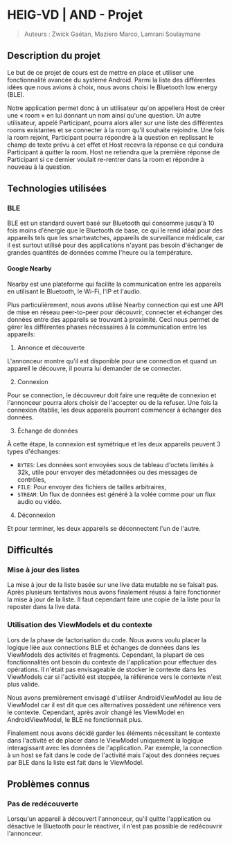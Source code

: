 # HEIG-VD | AND - Projet

> Auteurs : Zwick Gaétan, Maziero Marco, Lamrani Soulaymane

## Description du projet

Le but de ce projet de cours est de mettre en place et utiliser une
fonctionnalité avancée du système Android. Parmi la liste des différentes idées
que nous avions à choix, nous avons choisi le Bluetooth low energy (BLE).

Notre application permet donc à un utilisateur qu'on appellera Host de créer une
« room » en lui donnant un nom ainsi qu'une question. Un autre utilisateur,
appelé Participant, pourra alors aller sur une liste des différentes rooms
existantes et se connecter à la room qu'il souhaite rejoindre. Une fois la room
rejoint, Participant pourra répondre à la question en replissant le champ de
texte prévu à cet effet et Host recevra la réponse ce qui conduira Participant à
quitter la room. Host ne retiendra que la première réponse de Participant si ce
dernier voulait re-rentrer dans la room et répondre à nouveau à la question.

## Technologies utilisées

### BLE

BLE est un standard ouvert basé sur Bluetooth qui consomme jusqu'à 10 fois moins
d'énergie que le Bluetooth de base, ce qui le rend idéal pour des appareils tels
que les smartwatches, appareils de surveillance médicale, car il est surtout
utilisé pour des applications n'ayant pas besoin d'échanger de grandes quantités
de données comme l'heure ou la température.

#### Google Nearby

Nearby est une plateforme qui facilite la communication entre les appareils en
utilisant le Bluetooth, le Wi-Fi, l'IP et l'audio.

Plus particulièrement, nous avons utilisé Nearby connection qui est une API de
mise en réseau peer-to-peer pour découvrir, connecter et échanger des données
entre des appareils se trouvant à proximité. Ceci nous permet de gérer les
différentes phases nécessaires à la communication entre les appareils:

1. Annonce et découverte

L'annonceur montre qu'il est disponible pour une connection et quand un appareil
le découvre, il pourra lui demander de se connecter.

2. Connexion

Pour se connection, le découvreur doit faire une requête de connexion et
l'annonceur pourra alors choisir de l'accepter ou de la refuser. Une fois la
connexion établie, les deux appareils pourront commencer à échanger des données.

3. Échange de données

À cette étape, la connexion est symétrique et les deux appareils peuvent 3 types
d'échanges:

- `BYTES`: Les données sont envoyées sous de tableau d'octets limités à 32k,
  utile pour envoyer des métadonnées ou des messages de contrôles,
- `FILE`: Pour envoyer des fichiers de tailles arbitraires,
- `STREAM`: Un flux de données est généré à la volée comme pour un flux audio ou
  vidéo.

4. Déconnexion

Et pour terminer, les deux appareils se déconnectent l'un de l'autre.

## Difficultés

### Mise à jour des listes

La mise à jour de la liste basée sur une live data mutable ne se faisait pas.
Après plusieurs tentatives nous avons finalement réussi à faire fonctionner la
mise à jour de la liste. Il faut cependant faire une copie de la liste pour la
reposter dans la live data.

### Utilisation des ViewModels et du contexte

Lors de la phase de factorisation du code. Nous avons voulu placer la logique
liée aux connections BLE et échanges de données dans les ViewModels des
activités et fragments. Cependant, la plupart de ces fonctionnalités ont besoin
du contexte de l'application pour effectuer des opérations. Il n'était pas
envisageable de stocker le contexte dans les ViewModels car si l'activité est
stoppée, la référence vers le contexte n'est plus valide.

Nous avons premièrement envisagé d'utiliser AndroidViewModel au lieu de
ViewModel car il est dit que ces alternatives possèdent une référence vers le
contexte. Cependant, après avoir changé les ViewModel en AndroidViewModel, le
BLE ne fonctionnait plus.

Finalement nous avons décidé garder les éléments nécessitant le contexte dans
l'activité et de placer dans le ViewModel uniquement la logique interagissant
avec les données de l'application. Par exemple, la connection à un host se fait
dans le code de l'activité mais l'ajout des données reçues par BLE dans la liste
est fait dans le ViewModel.

## Problèmes connus

### Pas de redécouverte

Lorsqu'un appareil à découvert l'annonceur, qu'il quitte l'application ou
désactive le Bluetooth pour le réactiver, il n'est pas possible de redécouvrir
l'annonceur.
